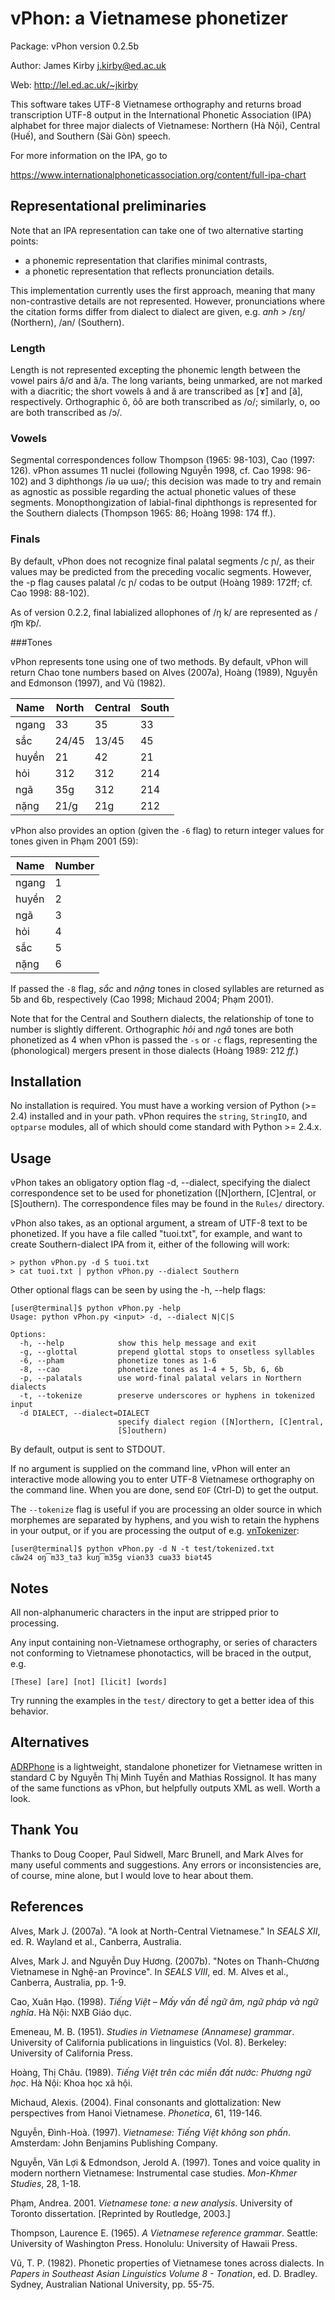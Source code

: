 # vPhon: a Vietnamese phonetizer

Package: vPhon version 0.2.5b

Author: James Kirby <j.kirby@ed.ac.uk>

Web: http://lel.ed.ac.uk/~jkirby

This software takes UTF-8 Vietnamese orthography and returns broad transcription UTF-8 output in the International Phonetic Association (IPA) alphabet for three major dialects of Vietnamese: Northern (Hà Nội), Central (Huế), and Southern (Sài Gòn) speech.

For more information on the IPA, go to

https://www.internationalphoneticassociation.org/content/full-ipa-chart

## Representational preliminaries

Note that an IPA representation can take one of two alternative starting points:

- a phonemic representation that clarifies minimal contrasts,
- a phonetic representation that reflects pronunciation details.

This implementation currently uses the first approach, meaning that many non-contrastive details are not represented. However, pronunciations where the citation forms differ from dialect to dialect are given, e.g. *anh* > /ɛŋ/ (Northern), /an/ (Southern).

### Length

Length is not represented excepting the phonemic length between the vowel pairs â/ơ and ă/a. The long variants, being unmarked, 
are not marked with a diacritic; the short vowels â and ă are transcribed as [ɤ̆] and [ă], respectively. Orthographic ô, ôô
are both transcribed as /o/; similarly, o, oo are both transcribed as /ɔ/.

### Vowels

Segmental correspondences follow Thompson (1965: 98-103), Cao (1997: 126). vPhon assumes 11 nuclei (following Nguyễn 1998, cf. Cao 1998: 96-102) and 3 diphthongs /iə uə ɯə/; this decision was made to try and remain as agnostic as possible regarding the actual phonetic values of these segments. Monopthongization of labial-final diphthongs is represented for the Southern dialects (Thompson 1965: 86; Hoàng 1998: 174 ff.).

### Finals

By default, vPhon does not recognize final palatal segments /c ɲ/, as their values may be predicted from the preceding vocalic segments.  However, the -p flag causes palatal /c ɲ/ codas to be output (Hoàng 1989: 172ff; cf. Cao 1998: 88-102).

As of version 0.2.2, final labialized allophones of /ŋ k/ are represented as /ŋ͡m k͡p/.

###Tones

vPhon represents tone using one of two methods. By default, vPhon will return Chao tone numbers based on Alves (2007a), Hoàng (1989), Nguyễn and Edmonson (1997), and Vũ (1982).

Name | North | Central | South
---- | ----- | ------- | -----
ngang|33|35|33
sắc|24/45|13/45|45
huyền|21|42|21
hỏi|312|312|214
ngã|35g|312|214
nặng|21/g|21g|212

vPhon also provides an option (given the `-6` flag) to return integer values for tones given in Phạm 2001 (59):

| Name  | Number |
| ----- | --- |
| ngang | 1   |
| huyền | 2   |
| ngã   | 3   |
| hỏi   | 4   |
| sắc   | 5   |
| nặng  | 6   |

If passed the ```-8``` flag, *sắc* and *nặng* tones in closed syllables are returned as 5b and 6b, respectively (Cao 1998; Michaud 2004; Phạm 2001).

Note that for the Central and Southern dialects, the relationship of tone to number is slightly different. Orthographic *hỏi* and *ngã*
tones are both phonetized as 4 when vPhon is passed the `-s` or `-c` flags, representing the (phonological) mergers present in those dialects (Hoàng 1989: 212 *ff.*)

## Installation

No installation is required. You must have a working version of Python (>= 2.4) installed and in your path. vPhon requires
the `string`, `StringIO`, and `optparse` modules, all of which should come standard with Python >= 2.4.x.

## Usage

vPhon takes an obligatory option flag -d, --dialect, specifying the dialect correspondence set to be used for phonetization
([N]orthern, [C]entral, or [S]outhern). The correspondence files may be found in the `Rules/` directory.

vPhon also takes, as an optional argument, a stream of UTF-8 text to be phonetized. If you have a file called "tuoi.txt",
for example, and want to create Southern-dialect IPA from it, either of the following will work:

```
> python vPhon.py -d S tuoi.txt
> cat tuoi.txt | python vPhon.py --dialect Southern
```

Other optional flags can be seen by using the -h, --help flags:

```
[user@terminal]$ python vPhon.py -help
Usage: python vPhon.py <input> -d, --dialect N|C|S

Options:
  -h, --help            show this help message and exit
  -g, --glottal         prepend glottal stops to onsetless syllables
  -6, --pham            phonetize tones as 1-6
  -8, --cao             phonetize tones as 1-4 + 5, 5b, 6, 6b
  -p, --palatals        use word-final palatal velars in Northern dialects
  -t, --tokenize        preserve underscores or hyphens in tokenized input
  -d DIALECT, --dialect=DIALECT
                        specify dialect region ([N]orthern, [C]entral,
                        [S]outhern)
```

By default, output is sent to STDOUT.

If no argument is supplied on the command line, vPhon will enter an interactive mode allowing you to enter UTF-8 Vietnamese orthography on the command line. When you are done, send `EOF` (Ctrl-D) to get the output.

The `--tokenize` flag is useful if you are processing an older source in which morphemes are separated by hyphens, and you wish to retain the hyphens in your output, or if you are processing the output of e.g. [vnTokenizer](http://mim.hus.vnu.edu.vn/phuonglh/softwares/vnTokenizer):

```
[user@terminal]$ python vPhon.py -d N -t test/tokenized.txt 
căw24 oŋ͡m33_ta3 kuŋ͡m35g viən33 cɯə33 biət45
```

## Notes

All non-alphanumeric characters in the input are stripped
prior to processing.

Any input containing non-Vietnamese orthography, or series of characters not conforming to Vietnamese phonotactics, will be braced in the output, e.g.

```
[These] [are] [not] [licit] [words]
```

Try running the examples in the `test/` directory to get a better idea of this behavior.

## Alternatives

[ADRPhone](http://www.mica.edu.vn/ADRPhone) is a lightweight, standalone phonetizer for Vietnamese written in standard C by Nguyễn Thị Minh Tuyền and Mathias Rossignol. It has many of the same functions as vPhon, but helpfully outputs XML as well. Worth a look.

## Thank You

Thanks to Doug Cooper, Paul Sidwell, Marc Brunell, and Mark Alves for many useful comments and suggestions. Any errors or inconsistencies are, of course, mine alone, but I would love to hear about them.

## References

Alves, Mark J. (2007a). "A look at North-Central Vietnamese." In *SEALS XII*, ed. R. Wayland et al., Canberra, Australia.

Alves, Mark J. and Nguyễn Duy Hương. (2007b). "Notes on Thanh-Chương Vietnamese in Nghệ-an Province". In *SEALS VIII*, ed. M. Alves et al., Canberra, Australia, pp. 1-9.

Cao, Xuân Hạo. (1998). *Tiếng Việt – Mấy vấn đề ngữ âm, ngữ pháp và ngữ nghĩa*. Hà Nội: NXB Giáo dục.

Emeneau, M. B. (1951). *Studies in Vietnamese (Annamese) grammar*. University of California publications in linguistics (Vol. 8). Berkeley: University of California Press.

Hoàng, Thị Châu. (1989). *Tiếng Việt trên các miền đất nước: Phương ngữ học*. Hà Nội: Khoa học xã hội.

Michaud, Alexis. (2004). Final consonants and glottalization: New perspectives from Hanoi Vietnamese. *Phonetica*, 61, 119-146.

Nguyễn, Đình-Hoà. (1997). *Vietnamese: Tiếng Việt không son phấn*. Amsterdam: John Benjamins Publishing Company.

Nguyễn, Văn Lợi & Edmondson, Jerold A. (1997). Tones and voice quality in modern northern Vietnamese: Instrumental case studies. *Mon-Khmer Studies*, 28, 1-18.

Phạm, Andrea. 2001. *Vietnamese tone: a new analysis*. University of Toronto dissertation. [Reprinted by Routledge, 2003.]

Thompson, Laurence E. (1965). *A Vietnamese reference grammar*. Seattle: University of Washington Press. Honolulu: University of Hawaii Press.

Vũ, T. P. (1982). Phonetic properties of Vietnamese tones across dialects. In *Papers in Southeast Asian Linguistics Volume 8 - Tonation*, ed. D. Bradley. Sydney, Australian National University, pp. 55-75.
